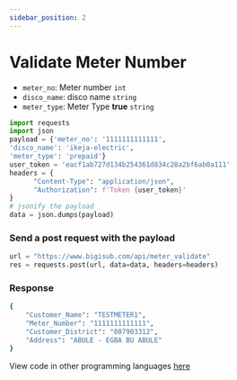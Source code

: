 ```yaml
---
sidebar_position: 2
---
```


# Validate Meter Number


- `meter_no`: Meter number `int`
- `disco_name`: disco name `string`
- `meter_type`: Meter Type **true** `string`

```python
import requests
import json
payload = {'meter_no': '1111111111111',
'disco_name': 'ikeja-electric',
'meter_type': 'prepaid'}
user_token = 'eacf1ab727d134b254361d834c28a2bf6ab0a111'
headers = {
      "Content-Type": "application/json",
      "Authorization": f'Token {user_token}'
} 
# jsonify the payload
data = json.dumps(payload)

```

### Send a post request with the payload

```python
url = "https://www.bigisub.com/api/meter_validate"
res = requests.post(url, data=data, headers=headers)
```

### Response 

```bash
{
    "Customer_Name": "TESTMETER1",
    "Meter_Number": "1111111111111",
    "Customer_District": "007903312",
    "Address": "ABULE - EGBA BU ABULE"
}
```

View code in other programming languages [here](https://documenter.getpostman.com/view/18149105/2s93CRJqgM#b9b1e802-d90a-4c4e-a96f-61aae9dbcd99)